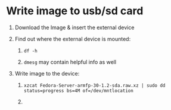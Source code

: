 # Write image to usb/sd card

1. Download the Image & insert the external device

2. Find out where the external device is mounted:
   
   1. `df -h`
   
   2. `dmesg` may contain helpful info as well

3. Write image to the device:
   
   1. `xzcat Fedora-Server-armfp-30-1.2-sda.raw.xz | sudo dd status=progress bs=4M of=/dev/mntlocation`
   
   2. 
